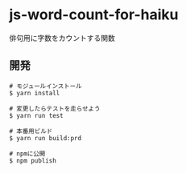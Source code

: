 # js-word-count-for-haiku

俳句用に字数をカウントする関数

## 開発

```
# モジュールインストール
$ yarn install

# 変更したらテストを走らせよう
$ yarn run test

# 本番用ビルド
$ yarn run build:prd

# npmに公開
$ npm publish
```
